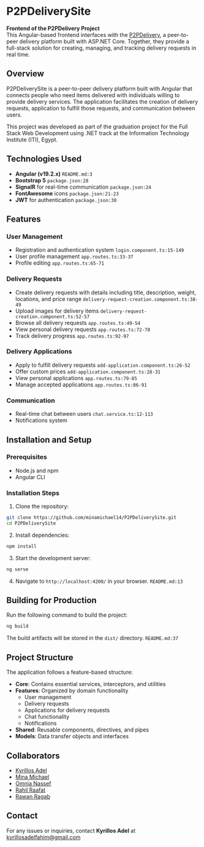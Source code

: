 
# P2PDeliverySite

**Frontend of the P2PDelivery Project**  
This Angular-based frontend interfaces with the [P2PDelivery](https://github.com/minamichael14/P2PDelivery), a peer-to-peer delivery platform built with ASP.NET Core. Together, they provide a full-stack solution for creating, managing, and tracking delivery requests in real time.

## Overview

P2PDeliverySite is a peer-to-peer delivery platform built with Angular that connects people who need items delivered with individuals willing to provide delivery services. The application facilitates the creation of delivery requests, application to fulfill those requests, and communication between users.

This project was developed as part of the graduation project for the Full Stack Web Development using .NET track at the Information Technology Institute (ITI), Egypt.

## Technologies Used

- **Angular (v19.2.x)** `README.md:3`
- **Bootstrap 5** `package.json:28`
- **SignalR** for real-time communication `package.json:24`
- **FontAwesome** icons `package.json:21-23`
- **JWT** for authentication `package.json:30`

## Features

### User Management

- Registration and authentication system `login.component.ts:15-149`
- User profile management `app.routes.ts:33-37`
- Profile editing `app.routes.ts:65-71`

### Delivery Requests

- Create delivery requests with details including title, description, weight, locations, and price range `delivery-request-creation.component.ts:38-49`
- Upload images for delivery items `delivery-request-creation.component.ts:52-57`
- Browse all delivery requests `app.routes.ts:49-54`
- View personal delivery requests `app.routes.ts:72-78`
- Track delivery progress `app.routes.ts:92-97`

### Delivery Applications

- Apply to fulfill delivery requests `add-application.component.ts:26-52`
- Offer custom prices `add-application.component.ts:28-31`
- View personal applications `app.routes.ts:79-85`
- Manage accepted applications `app.routes.ts:86-91`

### Communication

- Real-time chat between users `chat.service.ts:12-113`
- Notifications system

## Installation and Setup

### Prerequisites

- Node.js and npm
- Angular CLI

### Installation Steps

1. Clone the repository:

```bash
git clone https://github.com/minamichael14/P2PDeliverySite.git
cd P2PDeliverySite
```

2. Install dependencies:

```bash
npm install
```

3. Start the development server:

```bash
ng serve
```

4. Navigate to `http://localhost:4200/` in your browser. `README.md:13`

## Building for Production

Run the following command to build the project:

```bash
ng build
```

The build artifacts will be stored in the `dist/` directory. `README.md:37`

## Project Structure

The application follows a feature-based structure:

- **Core**: Contains essential services, interceptors, and utilities
- **Features**: Organized by domain functionality
  - User management
  - Delivery requests
  - Applications for delivery requests
  - Chat functionality
  - Notifications
- **Shared**: Reusable components, directives, and pipes
- **Models**: Data transfer objects and interfaces

## Collaborators
- [Kyrillos Adel](https://github.com/kyrillos-adel)
- [Mina Michael](https://github.com/minamichael14)
- [Omnia Nassef](https://github.com/omn22)
- [Rahil Raafat](https://github.com/RahilRafat)
- [Rawan Ragab](https://github.com/rawanragab44)

## Contact
For any issues or inquiries, contact **Kyrillos Adel** at kyrillosadelfahim@gmail.com


